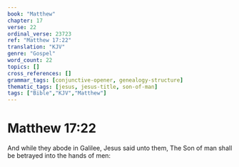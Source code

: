 ```yaml
---
book: "Matthew"
chapter: 17
verse: 22
ordinal_verse: 23723
ref: "Matthew 17:22"
translation: "KJV"
genre: "Gospel"
word_count: 22
topics: []
cross_references: []
grammar_tags: [conjunctive-opener, genealogy-structure]
thematic_tags: [jesus, jesus-title, son-of-man]
tags: ["Bible","KJV","Matthew"]
---
```


# Matthew 17:22

And while they abode in Galilee, Jesus said unto them, The Son of man shall be betrayed into the hands of men:
